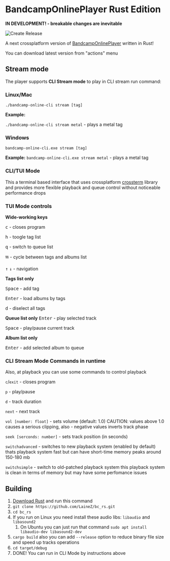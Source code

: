 # BandcampOnlinePlayer Rust Edition
**IN DEVELOPMENT! - breakable changes are inevitable**

![Create Release](https://github.com/LaineZ/bc_rs/workflows/Create%20Release/badge.svg?event=push)

A next crossplatform version of [BandcampOnlinePlayer](https://github.com/LaineZ/BandcampOnlinePlayer) written in Rust!

You can download latest version from "actions" menu

## Stream mode
The player supports **CLI Stream mode** to play in CLI stream run command:
### Linux/Mac
```./bandcamp-online-cli stream [tag]```

**Example:**

``./bandcamp-online-cli stream metal`` - plays a metal tag

### Windows

``bandcamp-online-cli.exe stream [tag]``

**Example:** ``bandcamp-online-cli.exe stream metal`` - plays a metal tag

### CLI/TUI Mode
This a terminal based interface that uses crossplatform [crossterm]([https://github.com/crossterm-rs/crossterm) library and provides more flexible playback and queue control without noticeable performance drops

### TUI Mode controls
**Wide-working keys**

<kbd>c</kbd> - closes program

<kbd>h</kbd> - toogle tag list

<kbd>q</kbd> - switch to queue list

<kbd>⭾</kbd> - cycle between tags and albums list

<kbd>↑</kbd> <kbd>↓</kbd> - navigation

**Tags list only**

<kbd>Space</kbd> - add tag

<kbd>Enter</kbd> - load albums by tags

<kbd>d</kbd> - diselect all tags

**Queue list only**
<kbd>Enter</kbd> - play selected track

<kbd>Space</kbd> - play/pause current track

**Album list only**

<kbd>Enter</kbd> - add selected album to queue


### CLI Stream Mode Commands in runtime

Also, at playback you can use some commands to control playback

``c``/``exit`` - closes program

``p`` - play/pause

``d`` - track duration

``next`` - next track

``vol [number: float]`` - sets volume (default: 1.0) CAUTION: values above 1.0 causes a serious clipping, also - negative values inverts track phase

``seek [serconds: number]`` - sets track position (in seconds)

``switchadvanced`` - switches to new playback system (enabled by default) thats playback system fast but can have short-time memory peaks around 150-180 mb

``switchsimple`` - switch to old-patched playback system this playback system is clean in terms of memory but may have some perfomance issues

## Building
1. [Download Rust]([https://www.rust-lang.org/learn/get-started) and run this command
2. ```git clone https://github.com/LaineZ/bc_rs.git```
3. ```cd bc_rs```
4. If you run on Linux you need install these audio libs: ``libaudio`` and ``libasound2``
   1. On Ubuntu you can just run that command ``sudo apt install libaudio-dev libasound2-dev``
5. ```cargo build``` also you can add ``--release`` option to reduce binary file size and speed up tracks operations
6. ```cd target/debug```
7. DONE! You can run in CLI Mode by instructions above
